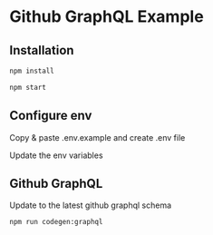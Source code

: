 # Github GraphQL Example

## Installation

```sh
npm install

npm start
```

## Configure env

Copy & paste .env.example and create .env file

Update the env variables

## Github GraphQL

Update to the latest github graphql schema

```sh
npm run codegen:graphql
```
